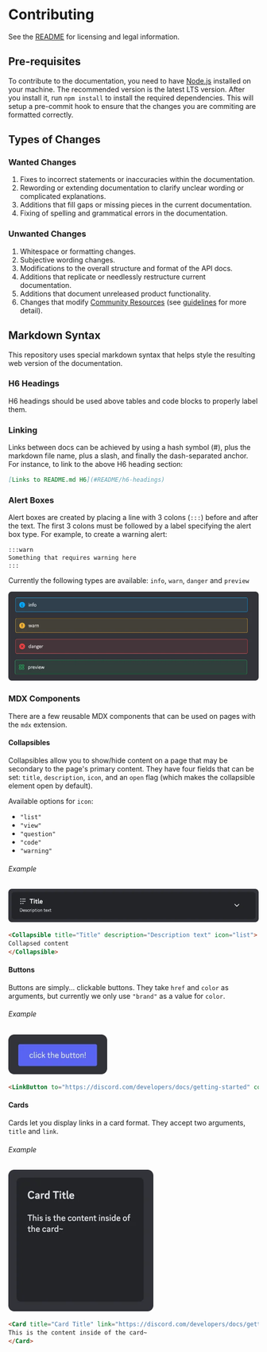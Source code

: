# Contributing

See the [README](https://github.com/discord/discord-api-docs/blob/main/README.md) for licensing and legal information.

## Pre-requisites

To contribute to the documentation, you need to have [Node.js](https://nodejs.org/en/download/) installed on your machine.
The recommended version is the latest LTS version. 
After you install it, run `npm install` to install the required dependencies.
This will setup a pre-commit hook to ensure that the changes you are commiting are formatted correctly.

## Types of Changes

### Wanted Changes

1. Fixes to incorrect statements or inaccuracies within the documentation.
1. Rewording or extending documentation to clarify unclear wording or complicated explanations.
1. Additions that fill gaps or missing pieces in the current documentation.
1. Fixing of spelling and grammatical errors in the documentation.

### Unwanted Changes

1. Whitespace or formatting changes.
1. Subjective wording changes.
1. Modifications to the overall structure and format of the API docs.
1. Additions that replicate or needlessly restructure current documentation.
1. Additions that document unreleased product functionality.
1. Changes that modify [Community Resources](https://discord.com/developers/docs/topics/community-resources#community-resources) (see [guidelines](https://github.com/discord/discord-api-docs/discussions/4456) for more detail).

## Markdown Syntax

This repository uses special markdown syntax that helps style the resulting web version of the documentation.

### H6 Headings

H6 headings should be used above tables and code blocks to properly label them.

### Linking

Links between docs can be achieved by using a hash symbol (#), plus the markdown file name, plus a slash, and finally the dash-separated anchor. For instance, to link to the above H6 heading section:

```md
[Links to README.md H6](#README/h6-headings)
```

### Alert Boxes

Alert boxes are created by placing a line with 3 colons (`:::`) before and after the text. The first 3 colons must be followed by a label specifying the alert box type. For example, to create a warning alert:

```
:::warn
Something that requires warning here
:::
```

Currently the following types are available: `info`, `warn`, `danger` and `preview`

![Available alert types](static/images/alerts.webp)

### MDX Components

There are a few reusable MDX components that can be used on pages with the `mdx` extension. 

#### Collapsibles

Collapsibles allow you to show/hide content on a page that may be secondary to the page's primary content. They have four fields that can be set: `title`, `description`, `icon`, and an `open` flag (which makes the collapsible element open by default).

Available options for `icon`:

- `"list"`
- `"view"`
- `"question"`
- `"code"`
- `"warning"`

###### Example

![Collapsible MDX Component with the list icon](static/images/mdx-collapsible.webp)

```markdown
<Collapsible title="Title" description="Description text" icon="list">
Collapsed content
</Collapsible>
```

#### Buttons

Buttons are simply... clickable buttons. They take `href` and `color` as arguments, but currently we only use `"brand"` as a value for `color`.

###### Example

![Button MDX Component](static/images/mdx-button.webp)

```markdown
<LinkButton to="https://discord.com/developers/docs/getting-started" color="brand" text="click the button!" />
```

#### Cards

Cards let you display links in a card format. They accept two arguments, `title` and `link`.

###### Example

![Card MDX Component](static/images/mdx-card.webp)

```markdown
<Card title="Card Title" link="https://discord.com/developers/docs/getting-started">
This is the content inside of the card~
</Card>
```
